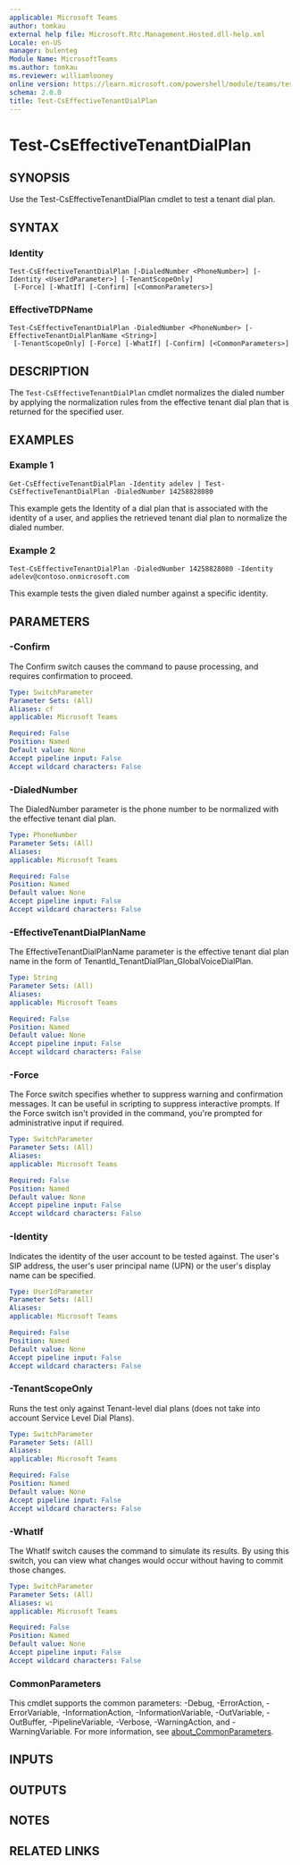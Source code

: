 ```yaml
---
applicable: Microsoft Teams
author: tomkau
external help file: Microsoft.Rtc.Management.Hosted.dll-help.xml
Locale: en-US
manager: bulenteg
Module Name: MicrosoftTeams
ms.author: tomkau
ms.reviewer: williamlooney
online version: https://learn.microsoft.com/powershell/module/teams/test-cseffectivetenantdialplan
schema: 2.0.0
title: Test-CsEffectiveTenantDialPlan
---
```


# Test-CsEffectiveTenantDialPlan

## SYNOPSIS
Use the Test-CsEffectiveTenantDialPlan cmdlet to test a tenant dial plan.

## SYNTAX

### Identity
```
Test-CsEffectiveTenantDialPlan [-DialedNumber <PhoneNumber>] [-Identity <UserIdParameter>] [-TenantScopeOnly]
 [-Force] [-WhatIf] [-Confirm] [<CommonParameters>]
```

### EffectiveTDPName
```
Test-CsEffectiveTenantDialPlan -DialedNumber <PhoneNumber> [-EffectiveTenantDialPlanName <String>]
 [-TenantScopeOnly] [-Force] [-WhatIf] [-Confirm] [<CommonParameters>]
```

## DESCRIPTION
The `Test-CsEffectiveTenantDialPlan` cmdlet normalizes the dialed number by applying the normalization rules from the effective tenant dial plan that is returned for the specified user.

## EXAMPLES

### Example 1
```
Get-CsEffectiveTenantDialPlan -Identity adelev | Test-CsEffectiveTenantDialPlan -DialedNumber 14258828080
```

This example gets the Identity of a dial plan that is associated with the identity of a user, and applies the retrieved tenant dial plan to normalize the dialed number.

### Example 2
```
Test-CsEffectiveTenantDialPlan -DialedNumber 14258828080 -Identity adelev@contoso.onmicrosoft.com
```

This example tests the given dialed number against a specific identity.

## PARAMETERS

### -Confirm
The Confirm switch causes the command to pause processing, and requires confirmation to proceed.

```yaml
Type: SwitchParameter
Parameter Sets: (All)
Aliases: cf
applicable: Microsoft Teams

Required: False
Position: Named
Default value: None
Accept pipeline input: False
Accept wildcard characters: False
```

### -DialedNumber
The DialedNumber parameter is the phone number to be normalized with the effective tenant dial plan.

```yaml
Type: PhoneNumber
Parameter Sets: (All)
Aliases:
applicable: Microsoft Teams

Required: False
Position: Named
Default value: None
Accept pipeline input: False
Accept wildcard characters: False
```

### -EffectiveTenantDialPlanName
The EffectiveTenantDialPlanName parameter is the effective tenant dial plan name in the form of TenantId_TenantDialPlan_GlobalVoiceDialPlan.

```yaml
Type: String
Parameter Sets: (All)
Aliases:
applicable: Microsoft Teams

Required: False
Position: Named
Default value: None
Accept pipeline input: False
Accept wildcard characters: False
```

### -Force
The Force switch specifies whether to suppress warning and confirmation messages.
It can be useful in scripting to suppress interactive prompts.
If the Force switch isn't provided in the command, you're prompted for administrative input if required.

```yaml
Type: SwitchParameter
Parameter Sets: (All)
Aliases:
applicable: Microsoft Teams

Required: False
Position: Named
Default value: None
Accept pipeline input: False
Accept wildcard characters: False
```

### -Identity
Indicates the identity of the user account to be tested against. The user's SIP address, the user's user principal name (UPN) or the user's display name can be specified.

```yaml
Type: UserIdParameter
Parameter Sets: (All)
Aliases:
applicable: Microsoft Teams

Required: False
Position: Named
Default value: None
Accept pipeline input: False
Accept wildcard characters: False
```

### -TenantScopeOnly
Runs the test only against Tenant-level dial plans (does not take into account Service Level Dial Plans).

```yaml
Type: SwitchParameter
Parameter Sets: (All)
Aliases:
applicable: Microsoft Teams

Required: False
Position: Named
Default value: None
Accept pipeline input: False
Accept wildcard characters: False
```

### -WhatIf
The WhatIf switch causes the command to simulate its results.
By using this switch, you can view what changes would occur without having to commit those changes.

```yaml
Type: SwitchParameter
Parameter Sets: (All)
Aliases: wi
applicable: Microsoft Teams

Required: False
Position: Named
Default value: None
Accept pipeline input: False
Accept wildcard characters: False
```

### CommonParameters
This cmdlet supports the common parameters: -Debug, -ErrorAction, -ErrorVariable, -InformationAction, -InformationVariable, -OutVariable, -OutBuffer, -PipelineVariable, -Verbose, -WarningAction, and -WarningVariable. For more information, see [about_CommonParameters](https://go.microsoft.com/fwlink/?LinkID=113216).

## INPUTS

## OUTPUTS

## NOTES

## RELATED LINKS
